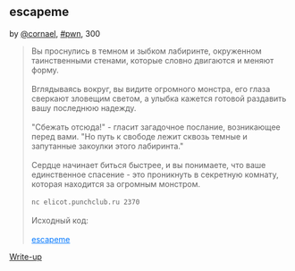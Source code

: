## escapeme
by [@cornael](https://t.me/cornael), [#pwn](/README.md#pwn), 300

> Вы проснулись в темном и зыбком лабиринте, окруженном таинственными стенами, которые словно двигаются и меняют форму. <br/><br/>Вглядываясь вокруг, вы видите огромного монстра, его глаза сверкают зловещим светом, а улыбка кажется готовой раздавить вашу последнюю надежду.<br/><br/>"Сбежать отсюда!" - гласит загадочное послание, возникающее перед вами. "Но путь к свободе лежит сквозь темные и запутанные закоулки этого лабиринта."<br/><br/> Сердце начинает биться быстрее, и вы понимаете, что ваше единственное спасение - это проникнуть в секретную комнату, которая находится за огромным монстром.<br/><br/>`nc elicot.punchclub.ru 2370`<br><br>Исходный код:<br><br><a style="color:#0077FF" href="escapemetask" download>escapeme</a>


[Write-up](WRITEUP.md)
